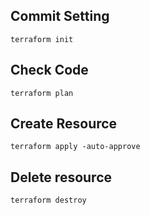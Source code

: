 ## Commit Setting
```
terraform init
```

## Check Code
```
terraform plan
```

## Create Resource
```
terraform apply -auto-approve
```

## Delete resource
```
terraform destroy
```